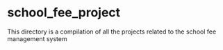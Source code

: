 # school_fee_project
This directory is a compilation of all the projects related to the school fee management system
